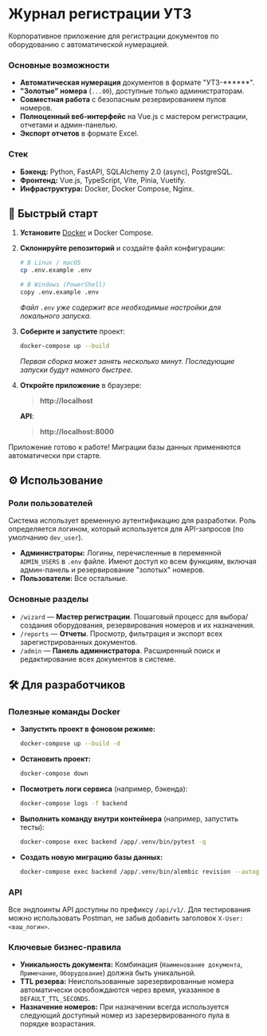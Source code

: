 # Журнал регистрации УТЗ

Корпоративное приложение для регистрации документов по оборудованию с автоматической нумерацией.

### Основные возможности

* **Автоматическая нумерация** документов в формате "УТЗ-******".
* **"Золотые" номера** (`...00`), доступные только администраторам.
* **Совместная работа** с безопасным резервированием пулов номеров.
* **Полноценный веб-интерфейс** на Vue.js с мастером регистрации, отчетами и админ-панелью.
* **Экспорт отчетов** в формате Excel.

### Стек

* **Бэкенд:** Python, FastAPI, SQLAlchemy 2.0 (async), PostgreSQL.
* **Фронтенд:** Vue.js, TypeScript, Vite, Pinia, Vuetify.
* **Инфраструктура:** Docker, Docker Compose, Nginx.

## 🚀 Быстрый старт

1. **Установите** [Docker](https://www.docker.com/products/docker-desktop/) и Docker Compose.

2. **Склонируйте репозиторий** и создайте файл конфигурации:
   ```bash
   # В Linux / macOS
   cp .env.example .env
   
   # В Windows (PowerShell)
   copy .env.example .env
   ```
   *Файл `.env` уже содержит все необходимые настройки для локального запуска.*

3. **Соберите и запустите** проект:
   ```bash
   docker-compose up --build
   ```
   *Первая сборка может занять несколько минут. Последующие запуски будут намного быстрее.*

4. **Откройте приложение** в браузере:
   > **http://localhost**

   **API**:
   > **http://localhost:8000**

Приложение готово к работе! Миграции базы данных применяются автоматически при старте.

## ⚙️ Использование

### Роли пользователей

Система использует временную аутентификацию для разработки. Роль определяется логином, который используется для
API-запросов (по умолчанию `dev_user`).

* **Администраторы:** Логины, перечисленные в переменной `ADMIN_USERS` в `.env` файле. Имеют доступ ко всем функциям,
  включая админ-панель и резервирование "золотых" номеров.
* **Пользователи:** Все остальные.

### Основные разделы

* `/wizard` — **Мастер регистрации**. Пошаговый процесс для выбора/создания оборудования, резервирования номеров и их
  назначения.
* `/reports` — **Отчеты**. Просмотр, фильтрация и экспорт всех зарегистрированных документов.
* `/admin` — **Панель администратора**. Расширенный поиск и редактирование всех документов в системе.

## 🛠️ Для разработчиков

### Полезные команды Docker

* **Запустить проект в фоновом режиме:**
  ```bash
  docker-compose up --build -d
  ```
* **Остановить проект:**
  ```bash
  docker-compose down
  ```
* **Посмотреть логи сервиса** (например, бэкенда):
  ```bash
  docker-compose logs -f backend
  ```
* **Выполнить команду внутри контейнера** (например, запустить тесты):
  ```bash
  docker-compose exec backend /app/.venv/bin/pytest -q
  ```
* **Создать новую миграцию базы данных:**
  ```bash
  docker-compose exec backend /app/.venv/bin/alembic revision --autogenerate -m "Your migration message"
  ```

### API

Все эндпоинты API доступны по префиксу `/api/v1/`. Для тестирования можно использовать Postman, не забыв добавить
заголовок `X-User: <ваш_логин>`.

### Ключевые бизнес-правила

* **Уникальность документа:** Комбинация (`Наименование документа`, `Примечание`, `Оборудование`) должна быть
  уникальной.
* **TTL резерва:** Неиспользованные зарезервированные номера автоматически освобождаются через время, указанное в
  `DEFAULT_TTL_SECONDS`.
* **Назначение номеров:** При назначении всегда используется следующий доступный номер из зарезервированного пула в
  порядке возрастания.
